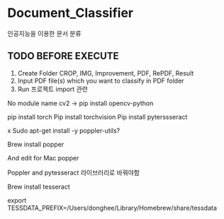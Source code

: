 # Document_Classifier
인공지능을 이용한 문서 분류

## TODO BEFORE EXECUTE
1. Create Folder CROP, IMG, Improvement, PDF, RePDF, Result
2. Input PDF file(s) which you want to classify in PDF folder
3. Run
프로젝트 import 관련



No module name cv2
-> pip install opencv-python


pip install torch
Pip install torchvision
Pip install pyterssseract

 x Sudo apt-get install -y poppler-utils?

Brew install popper

And edit for Mac popper

Poppler and pytesseract 라이브러리로 바꿔야함

Brew install tesseract

export TESSDATA_PREFIX=/Users/donghee/Library/Homebrew/share/tessdata 
